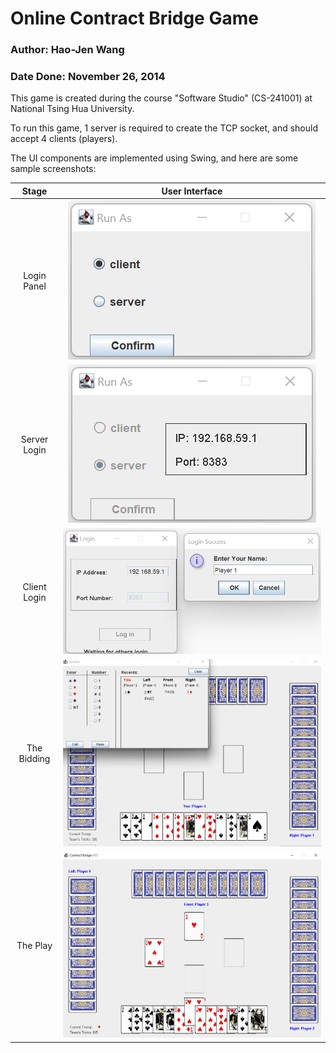 # Online Contract Bridge Game
### Author: Hao-Jen Wang
### Date Done: November 26, 2014

This game is created during the course "Software Studio" (CS-241001) at National Tsing Hua University.

To run this game, 1 server is required to create the TCP socket, and should accept 4 clients (players).

The UI components are implemented using Swing, and here are some sample screenshots:

| Stage | User Interface  |
|:-:|:-:|
| Login Panel | ![Login](./screenshots/1_login.png "Login") |
| Server Login | ![ServerLogin](./screenshots/2_server.png "ServerLogin") |
| Client Login | ![ClientLogin](./screenshots/3_client.png "ClientLogin") |
| The Bidding | ![Bidding](./screenshots/4_game_panel_1.png "Bidding") |
| The Play | ![Play](./screenshots/5_game_panel_2.png "Play") |
